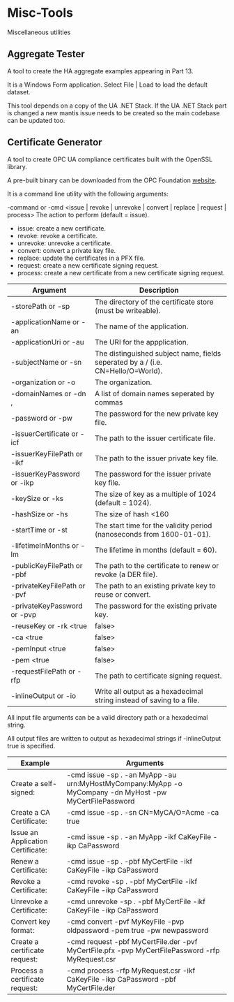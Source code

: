 # Misc-Tools #
Miscellaneous utilities

## Aggregate Tester ##
A tool to create the HA aggregate examples appearing in Part 13.

It is a Windows Form application.
Select File | Load to load the default dataset.

This tool depends on a copy of the UA .NET Stack. If the UA .NET Stack part is changed a new mantis issue needs to be created so the main codebase can be updated too.

## Certificate Generator ##
A tool to create OPC UA compliance certificates built with the OpenSSL library.

A pre-built binary can be downloaded from the OPC Foundation [website]( https://opcfoundation.org/developer-tools/developer-kits-unified-architecture/-net-stack-and-sample-applications/).

It is a command line utility with the following arguments:

-command or -cmd <issue | revoke | unrevoke | convert | replace | request | process> The action to perform (default = issue).

* issue: create a new certificate.
* revoke: revoke a certificate.
* unrevoke: unrevoke a certificate.
* convert: convert a private key file.
* replace: update the certificates in a PFX file.
* request: create a new certificate signing request.
* process: create a new certificate from a new certificate signing request.

|Argument|Description|
|--------|-----------|
|-storePath or -sp <filepath>|The directory of the certificate store (must be writeable).
|-applicationName or -an <name>|The name of the application.
|-applicationUri or -au <uri>|The URI for the appplication.
|-subjectName or -sn <DN>|The distinguished subject name, fields seperated by a / (i.e. CN=Hello/O=World).
|-organization or -o <name>|The organization.
|-domainNames or -dn <name>,<name>|A list of domain names seperated by commas
|-password or -pw <password>|The password for the new private key file.
|-issuerCertificate or -icf <filepath>|The path to the issuer certificate file.
|-issuerKeyFilePath or -ikf <filepath>|The path to the issuer private key file.
|-issuerKeyPassword or -ikp <password>|The password for the issuer private key file.
|-keySize or -ks <bits>|The size of key as a multiple of 1024 (default = 1024).
|-hashSize or -hs <bits>|The size of hash <160 | 256 | 512> (default = 256).
|-startTime or -st <nanoseconds>|The start time for the validity period (nanoseconds from 1600-01-01).
|-lifetimeInMonths or -lm <months>|The lifetime in months (default = 60).
|-publicKeyFilePath or -pbf <filepath>|The path to the certificate to renew or revoke (a DER file).
|-privateKeyFilePath or -pvf <filepath>|The path to an existing private key to reuse or convert.
|-privateKeyPassword or -pvp <password>|The password for the existing private key.
|-reuseKey or -rk <true | false>|Whether to reuse an existing public key (default = false).
|-ca <true | false>|Whether to create a CA certificate (default = false).
|-pemInput <true | false>|Whether the privateKeyFilePath is in PEM format (default = PFX).
|-pem <true | false>|Whether to output in the PEM format (default = PFX).
|-requestFilePath or -rfp <filepath>|The path to certificate signing request.
|-inlineOutput or -io <filepath>|Write all output as a hexadecimal string instead of saving to a file.

All input file arguments can be a valid directory path or a hexadecimal string.

All output files are written to output as hexadecimal strings if -inlineOutput true is specified.

|Example|Arguments|
|-------|---------|
|Create a self-signed:|-cmd issue -sp . -an MyApp -au urn:MyHostMyCompany:MyApp -o MyCompany -dn MyHost -pw MyCertFilePassword
|Create a CA Certificate:|-cmd issue -sp . -sn CN=MyCA/O=Acme -ca true
|Issue an Application Certificate:|-cmd issue -sp . -an MyApp -ikf CaKeyFile -ikp CaPassword
|Renew a Certificate:|-cmd issue -sp . -pbf MyCertFile -ikf CaKeyFile -ikp CaPassword
|Revoke a Certificate:|-cmd revoke -sp . -pbf MyCertFile -ikf CaKeyFile -ikp CaPassword
|Unrevoke a Certificate:|-cmd unrevoke -sp . -pbf MyCertFile -ikf CaKeyFile -ikp CaPassword
|Convert key format:|-cmd convert -pvf MyKeyFile -pvp oldpassword -pem true -pw newpassword
|Create a certificate request:|-cmd request -pbf MyCertFile.der -pvf MyCertFile.pfx -pvp MyCertFilePassword -rfp MyRequest.csr
|Process a certificate request:|-cmd process -rfp MyRequest.csr -ikf CaKeyFile -ikp CaPassword -pbf MyCertFile.der
